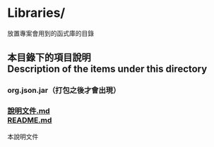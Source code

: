 # Libraries/
放置專案會用到的函式庫的目錄

## 本目錄下的項目說明<br />Description of the items under this directory
### org.json.jar（打包之後才會出現）

### [說明文件.md<br />README.md](README.md)
本說明文件
